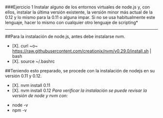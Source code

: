 ###Ejercicio 1
Instalar alguno de los entornos virtuales de node.js y, con ellos, instalar la última versión existente, la versión minor más actual de la 0.12 y lo mismo para la 0.11 o alguna impar. Si no se usa habitualmente este lenguaje, hacer lo mismo con cualquier otro lenguaje de scripting*
________________

##Para la instalación de node.js, antes debe instalarse nvm.

- [X]. curl ~o~ https://raw.githubusercontent.com/creationix/nvm/v0.29.0/install.sh | bash
- [X]. source ~/.bashrc

##Teniendo esto preparado, se procede con la instalación de nodejs en su versión 0.11 y 0.12.
- [X]. nvm install 0.11
- [X]. nvm install 0.12
*Para verificar la instalación se puede revisar la versión de node y nvm con:*
* node -v
* npm -v
